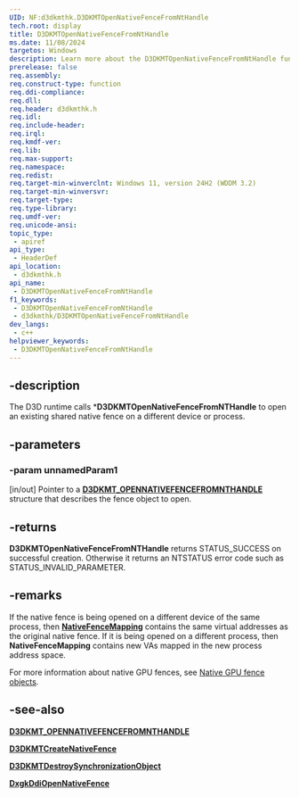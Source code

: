 ```yaml
---
UID: NF:d3dkmthk.D3DKMTOpenNativeFenceFromNtHandle
tech.root: display
title: D3DKMTOpenNativeFenceFromNtHandle
ms.date: 11/08/2024
targetos: Windows
description: Learn more about the D3DKMTOpenNativeFenceFromNtHandle function.
prerelease: false
req.assembly: 
req.construct-type: function
req.ddi-compliance: 
req.dll: 
req.header: d3dkmthk.h
req.idl: 
req.include-header: 
req.irql: 
req.kmdf-ver: 
req.lib: 
req.max-support: 
req.namespace: 
req.redist: 
req.target-min-winverclnt: Windows 11, version 24H2 (WDDM 3.2)
req.target-min-winversvr: 
req.target-type: 
req.type-library: 
req.umdf-ver: 
req.unicode-ansi: 
topic_type:
 - apiref
api_type:
 - HeaderDef
api_location:
 - d3dkmthk.h
api_name:
 - D3DKMTOpenNativeFenceFromNtHandle
f1_keywords:
 - D3DKMTOpenNativeFenceFromNtHandle
 - d3dkmthk/D3DKMTOpenNativeFenceFromNtHandle
dev_langs:
 - c++
helpviewer_keywords:
 - D3DKMTOpenNativeFenceFromNtHandle
---
```


## -description

The D3D runtime calls ***D3DKMTOpenNativeFenceFromNTHandle** to open an existing shared native fence on a different device or process.

## -parameters

### -param unnamedParam1

[in/out] Pointer to a [**D3DKMT_OPENNATIVEFENCEFROMNTHANDLE**](ns-d3dkmthk-d3dkmt_opennativefencefromnthandle.md) structure that describes the fence object to open.

## -returns

**D3DKMTOpenNativeFenceFromNTHandle** returns STATUS_SUCCESS on successful creation. Otherwise it returns an NTSTATUS error code such as STATUS_INVALID_PARAMETER.

## -remarks

If the native fence is being opened on a different device of the same process, then [**NativeFenceMapping**](ns-d3dkmthk-d3dkmt_opennativefencefromnthandle.md) contains the same virtual addresses as the original native fence. If it is being opened on a different process, then **NativeFenceMapping** contains new VAs mapped in the new process address space.

For more information about native GPU fences, see [Native GPU fence objects](/windows-hardware/drivers/display/native-gpu-fence-objects).

## -see-also

[**D3DKMT_OPENNATIVEFENCEFROMNTHANDLE**](ns-d3dkmthk-d3dkmt_opennativefencefromnthandle.md)

[**D3DKMTCreateNativeFence**](nf-d3dkmthk-d3dkmtcreatenativefence.md)

[**D3DKMTDestroySynchronizationObject**](nf-d3dkmthk-d3dkmtdestroysynchronizationobject.md)

[**DxgkDdiOpenNativeFence**](../d3dkmddi/nc-d3dkmddi-dxgkddi_opennativefence.md)
